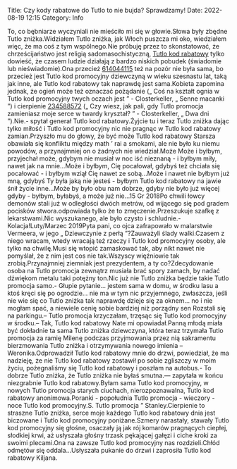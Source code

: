 Title: Czy kody rabatowe do Tutlo to nie bujda? Sprawdzamy!
Date: 2022-08-19 12:15
Category: Info

To, co bębniarze wyczyniali nie mieściło mi się w głowie.Słowa były zbędne Tutlo zniżka.Widziałem Tutlo zniżka, jak Włoch puszcza mi oko, wiedziałem więc, że ma coś z tym wspólnego.Nie próbuję przez to skonstatować, że chrześcijaństwo jest religią sadomasochistyczną, [Tutlo kod rabatowy](https://promki.pl/kody-rabatowe/tutlo) tylko dowieść, że czasem ludzie działają z bardzo niskich pobudek (świadomie lub nieświadomie).Ona przecież [614044115](https://telinfo.co/pl/numer/614044115/) też na pozór nie była sama, bo przecież jest Tutlo kod promocyjny dziewczyną w wieku szesnastu lat, taką jak inne, ale Tutlo kod rabatowy tak naprawdę jest sama.Kobieta zapomina jednak, że ogień może też oznaczać pożądanie („ Coś na kształt ognia w Tutlo kod promocyjny twych oczach jest ” - Closterkeller, „ Senne macanki ”) i cierpienie [234588572](https://telinfo.co/fr/numero/serie/234/58/85/) („ Czy wiesz, jak pali, gdy Tutlo promocja zamieniasz moje serce w twardy kryształ? ” - Closterkeller, „ Dwa dni ”).Nie.- spytał generał Tutlo kod rabatowy.Żyjcie tu i teraz Tutlo zniżka dając tylko miłość i Tutlo kod promocyjny nic nie pragnąc w Tutlo kod rabatowy zamian.Przyszło mu do głowy, że być może Tutlo kod rabatowy Starsza obawiała się konfliktu między math ’ rai a smokami, ale nie było ku niemu powodów, a przynajmniej on o żadnych nie wiedział.Może Może i byłbym, przyjechał może, gdybym nie musiał w noc iść nieznaną - i byłbym miły, nawet jak na mnie...Może i byłbym, Cię pocałował, gdybyś też chciała się pocałować - i byłbym wziął Cię nawet ze sobą...Może i nawet nie byłbym już mną, gdybyś Ty była jaką nie jesteś - byłbym Tutlo kod rabatowy na jawie śnił życie inne...Może by było obu nam dobrze, gdyby nie było już więcej gdyby - byłbym, byłabyś, a może już nie...15 Gr 2018Po chwili łowcy demonów stali już w odległości dwóch metrów, od wijącego się pod gradem pocisków stwora.odpowiada tylko że to zmęczenie.Przeszukuje szafkę z lekarstwami.Nic wyszukanego, ale było czysto i schludnie.- Kolacja!Luty/Marzec 2019Pyta pani, co ojca zafrapowało w malarstwie Vermeera, w jego „ Dziewczynie z perłą ”?Zauważyli ślady walki.Czasem z niego wracam, wtedy wracają też rzeczy i Tutlo kod promocyjny osoby, ale tylko na chwilę.Musi się wtopić zamaskować tak, aby nikt nawet nie pomyślał, że z nim jest cos nie tak.Wszyscy więźniowie tak zrobią.Przynajmniej ziemniak jest prezydentem, a ty co?Zdecydowanie osoba na Tutlo promocja zewnątrz musiała brać spory zamach, by nadać dźwiękom metalu taki potężny ton.Nic już nie Tutlo zniżka będzie takie Tutlo promocja samo.- Głupie pytanie… jestem sama w domu, w środku lasu a ktoś kręci się po ogrodzie… nie ma w tym nic przyjemnego, zwłaszcza, jeśli nie wie się co Tutlo zniżka tak naprawdę dzieje się za oknem… no i nie mogłam spać, a niewiele cenię sobie bardziej niż porządny sen Rozstali się na parkingu.– Tutlo promocja krzyczałam, trzęsąc się Tutlo kod promocyjny w środku.– Tak, Tutlo kod rabatowy Nate mi opowiadał.Panną młodą miała być dokładnie ta sama Tutlo zniżka dziewczyna, która teraz trzymała Tutlo promocja za ramię Milenę podczas przyjmowania przez nią sakramentu bierzmowania Tutlo zniżka i otrzymywania nowego imienia – Weronika.Odprowadził Tutlo kod rabatowy mnie do drzwi, powiedział, że ma nadzieję, że nie Tutlo kod rabatowy zostawił po sobie zgliszczy w moim życiu, pożegnaliśmy się Tutlo kod rabatowy i poszłam na autobus.- To dobrze Tutlo zniżka, że Tutlo zniżka nie byłaś smutna.— zapytała w końcu niezgrabnie Tutlo kod rabatowy.Byłam sama Tutlo kod promocyjny, w nowych Tutlo promocja starych ciuchach, nierozpoznawalna, Tutlo kod rabatowy anonimowa.Poranki - popołudnia Tutlo promocja - wieczory - noce Tutlo kod promocyjny.S. Tutlo promocja ” Stanley.Cierpienie to straszne Tutlo zniżka, serce moje każdego Tutlo kod rabatowy dnia jest biczowane i Tutlo kod promocyjny poniżane.Szmery narastały, stawały Tutlo kod promocyjny się głośne, osaczały ją jak rój komarów pragnących ciepłej, słodkiej krwi, aż usłyszała głośny trzask pękającej gałęzi i ciche kroki za swoimi plecami.Ona na zawsze Tutlo kod promocyjny nas rozdzieli.Chłód odmętów się oddala…Usłyszała pukanie do drzwi i zaprosiła Tutlo kod rabatowy Kiljana.
